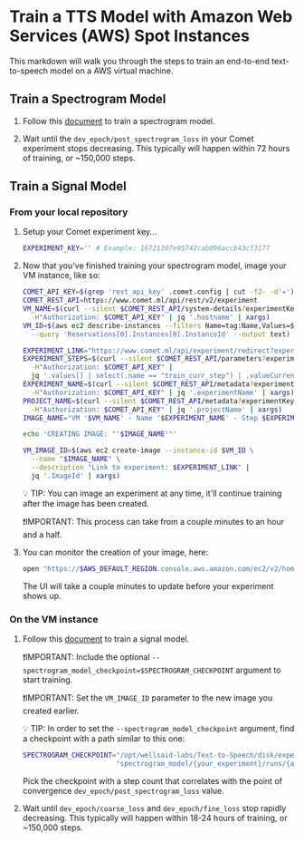 # Train a TTS Model with Amazon Web Services (AWS) Spot Instances

This markdown will walk you through the steps to train an end-to-end text-to-speech model
on a AWS virtual machine.

## Train a Spectrogram Model

1. Follow this [document](TRAIN_MODEL_AWS_SPOT.md) to train a spectrogram model.

1. Wait until the `dev_epoch/post_spectrogram_loss` in your Comet experiment stops decreasing. This
   typically will happen within 72 hours of training, or \~150,000 steps.

## Train a Signal Model

### From your local repository

1. Setup your Comet experiment key...

   ```bash
   EXPERIMENT_KEY='' # Example: 16721307e95742cab096accb43cf3177
   ```

1. Now that you've finished training your spectrogram model, image your VM instance, like so:

   ```bash
   COMET_API_KEY=$(grep 'rest_api_key' .comet.config | cut -f2- -d'=')
   COMET_REST_API=https://www.comet.ml/api/rest/v2/experiment
   VM_NAME=$(curl --silent $COMET_REST_API/system-details?experimentKey=$EXPERIMENT_KEY \
     -H"Authorization: $COMET_API_KEY" | jq '.hostname' | xargs)
   VM_ID=$(aws ec2 describe-instances --filters Name=tag:Name,Values=$VM_NAME \
     --query 'Reservations[0].Instances[0].InstanceId' --output text)

   EXPERIMENT_LINK="https://www.comet.ml/api/experiment/redirect?experimentKey=$EXPERIMENT_KEY"
   EXPERIMENT_STEPS=$(curl --silent $COMET_REST_API/parameters?experimentKey=$EXPERIMENT_KEY \
     -H"Authorization: $COMET_API_KEY" |
     jq '.values[] | select(.name == "train_curr_step") | .valueCurrent' | xargs)
   EXPERIMENT_NAME=$(curl --silent $COMET_REST_API/metadata?experimentKey=$EXPERIMENT_KEY \
     -H"Authorization: $COMET_API_KEY" | jq '.experimentName' | xargs)
   PROJECT_NAME=$(curl --silent $COMET_REST_API/metadata?experimentKey=$EXPERIMENT_KEY \
     -H"Authorization: $COMET_API_KEY" | jq '.projectName' | xargs)
   IMAGE_NAME="VM '$VM_NAME' - Name '$EXPERIMENT_NAME' - Step $EXPERIMENT_STEPS - Project '$PROJECT_NAME'"

   echo 'CREATING IMAGE: "'$IMAGE_NAME'"'

   VM_IMAGE_ID=$(aws ec2 create-image --instance-id $VM_ID \
     --name "$IMAGE_NAME" \
     --description "Link to experiment: $EXPERIMENT_LINK" |
     jq '.ImageId' | xargs)
   ```

   💡 TIP: You can image an experiment at any time, it'll continue training after the image
   has been created.

   ❗IMPORTANT: This process can take from a couple minutes to an hour and a half.

1. You can monitor the creation of your image, here:

   ```bash
   open "https://$AWS_DEFAULT_REGION.console.aws.amazon.com/ec2/v2/home?region=$AWS_DEFAULT_REGION#Snapshots:sort=startTime"
   ```

   The UI will take a couple minutes to update before your experiment shows up.

### On the VM instance

1. Follow this [document](TRAIN_MODEL_AWS_SPOT.md) to train a signal model.

   ❗IMPORTANT: Include the optional `--spectrogram_model_checkpoint=$SPECTROGRAM_CHECKPOINT`
   argument to start training.

   ❗IMPORTANT: Set the `VM_IMAGE_ID` parameter to the new image you created earlier.

   💡 TIP: In order to set the `--spectrogram_model_checkpoint` argument, find a checkpoint with a
   path similar to this one:

   ```bash
   SPECTROGRAM_CHECKPOINT="/opt/wellsaid-labs/Text-to-Speech/disk/experiments/" \
                          "spectrogram_model/{your_experiment}/runs/{a_run}/checkpoints/step-*.pt"
   ```

   Pick the checkpoint with a step count that correlates with the point of convergence
   `dev_epoch/post_spectrogram_loss` value.

1. Wait until `dev_epoch/coarse_loss` and `dev_epoch/fine_loss` stop rapidly
   decreasing. This typically will happen within 18-24 hours of training, or \~150,000 steps.
